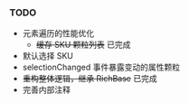 ### TODO
 * 元素遍历的性能优化
     * ~~缓存 SKU 颗粒列表~~ 已完成 
 * 默认选择 SKU
 * selectionChanged 事件暴露变动的属性颗粒
 * ~~重构整体逻辑，继承 RichBase~~ 已完成
 * 完善内部注释
